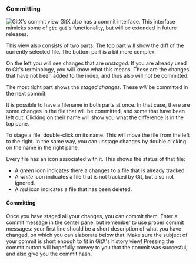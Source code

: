 ### Committing

![GitX's commit view](images/UserManual/commitview.png "The Commit View") GitX
also has a commit interface. This interface mimicks some of `git gui`'s
functionality, but will be extended in future releases.

This view also consists of two parts. The top part will show the diff of the
currently selected file. The bottom part is a bit more complex.

On the left you will see changes that are _unstaged_. If you are already used to Git's terminology, you will know what this means. These are the changes that have not been added to the index, and thus also will not be committed.

The most right part shows the _staged changes_. These _will_ be committed in the next commit.

It is possible to have a filename in both parts at once. In that case, there are some changes in the file that will be committed, and some that have been left out. Clicking on their name will show you what the difference is in the top pane.

To stage a file, double-click on its name. This will move the file from the left to the right. In the same way, you can unstage changes by double clicking on the name in the right pane.

Every file has an icon associated with it. This shows the status of that file:

* A _green_ icon indicates there a changes to a file that is already tracked
* A _white_ icon indicates a file that is not tracked by Git, but also not ignored.
* A _red_ icon indicates a file that has been deleted.

#### Committing

Once you have staged all your changes, you can commit them. Enter a commit message in the center pane, but remember to use proper commit messages: your first line should be a short description of what you have changed, on which you can elaborate below that. Make sure the subject of your commit is short enough to fit in GitX's history view! Pressing the commit button will hopefully convey to you that the commit was succesful, and also give you the commit hash.